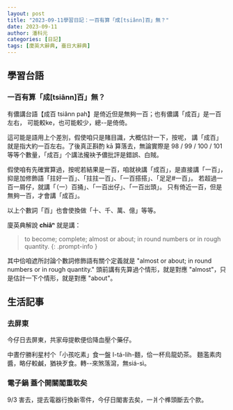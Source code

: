 ```yaml
---
layout: post
title: "2023-09-11學習日記：一百有算「成[tsiânn]百」無？"
date: 2023-09-11
author: 潘科元
categories: [日記]
tags: [廈英大辭典, 臺日大辭典]
---
```


## 學習台語

### 一百有算「成[tsiânn]百」無？

有儂講台語【成百 tsiânn pah】是倚近但是無夠一百；也有儂講「成百」是一百左右，
可能較ke，也可能較少，總\--是倚倚。

這可能是語用上个差別，假使咱只是賭目識，大概估計一下，按呢，
講「成百」就是指大約一百左右。了後真正斟酌 kā 算落去，無論實際是 98 / 99 / 100 / 101
等等个數量，「成百」个講法攏袂予儂批評是錯誤、白賊。

假使咱有先確實算過，按呢若結果是一百，咱就袂講「成百」，是直接講「一百」，
抑是加修飾語「拄好一百」、「拄拄一百」、「一百搭搭」、「足足#一百」。
若超過一百一屑仔，就講「（一）百捅」、「一百出仔」、「一百出頭」。
只有倚近一百，但是無夠一百，才會講「成百」。

以上个數詞「百」也會使換做「十、千、萬、億」等等。

廈英典解說 **chiâⁿ** 就是講：

> to become; complete; almost or about; in round numbers or in rough quantity.
{: .prompt-info }

其中佮咱遮所討論个數詞修飾語有關个定義就是 "almost or about; in round numbers or in rough quantity."
頭前講有先算過个情形，就是對應 "almost"，只是估計一下个情形，就是對應 "about"。

## 生活記事

### 去屏東

今仔日去屏東，共家母提軟便佮降血壓个藥仔。

中晝佇勝利星村个「小孩吃素」食一盤 I-tá-lih-麵，佮一杯烏龍奶茶。
麵濫素肉醬，略仔較鹹，猶袂歹食。轉\--來煞落瀉，無siá-sì。

### 電子鍋 蓋个開關閣重耽矣

9/3 害去，提去電器行換新零件，今仔日閣害去矣，一爿个榫頭斷去个款。

